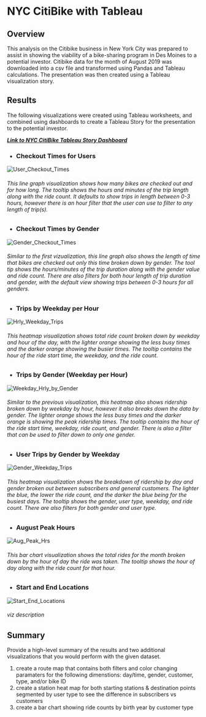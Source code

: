 # NYC CitiBike with Tableau

## Overview
This analysis on the Citibike business in New York City was prepared to assist in showing the viability of a bike-sharing program in Des Moines to a potential investor. Citibike data for the month of August 2019 was downloaded into a csv file and transformed using Pandas and Tableau calculations. The presentation was then created using a Tableau visualization story.

## Results

The following visualizations were created using Tableau worksheets, and combined using dashboards to create a Tableau Story for the presentation to the potential investor.

***[Link to NYC CitiBike Tableau Story Dashboard](https://public.tableau.com/app/profile/andrea.pfeffer/viz/NYC_CitiBike_Challenge_16402264327910/NYCCitiBikeChallenge)***

- ### **Checkout Times for Users** 

![User_Checkout_Times](https://user-images.githubusercontent.com/90863226/147290511-59026033-2e5f-4ac1-ab18-a89cacc004b2.png)

###### This line graph visualization shows how many bikes are checked out and for how long. The tooltip shows the hours and minutes of the trip length along with the ride count. It defaults to show trips in length between 0-3 hours, however there is an hour filter that the user can use to filter to any length of trip(s).

- ### **Checkout Times by Gender**

![Gender_Checkout_Times](https://user-images.githubusercontent.com/90863226/147290544-49a8107b-9ff5-4d28-b012-a75bd1392ea3.png)

###### Similar to the first vizualization, this line graph also shows the length of time that bikes are checked out only this time broken down by gender. The tool tip shows the hours/minutes of the trip duration along with the gender value and ride count. There are also filters for both hour length of trip duration and gender, with the default view showing trips between 0-3 hours for all genders.

- ### **Trips by Weekday per Hour**

![Hrly_Weekday_Trips](https://user-images.githubusercontent.com/90863226/147290601-5cad9d34-29e2-432d-8589-8c5d5d092d45.png)

###### This heatmap visualization shows total ride count broken down by weekday and hour of the day, with the lighter orange showing the less busy times and the darker orange showing the busier times. The tooltip contains the hour of the ride start time, the weekday, and the ride count.

- ### **Trips by Gender (Weekday per Hour)**

![Weekday_Hrly_by_Gender](https://user-images.githubusercontent.com/90863226/147290635-ba9995c3-f896-4c29-b326-82d3dd83abe9.png)

###### Similar to the previous visualization, this heatmap also shows ridership broken down by weekday by hour, however it also breaks down the data by gender. The lighter orange shows the less busy times and the darker orange is showing the peak ridership times. The tooltip contains the hour of the ride start time, weekday, ride count, and gender. There is also a filter that can be used to filter down to only one gender.

- ### **User Trips by Gender by Weekday**

![Gender_Weekday_Trips](https://user-images.githubusercontent.com/90863226/147290675-6f42bdff-47b9-444c-915d-d5d15d5ffd27.png)

###### This heatmap visualization shows the breakdown of ridership by day and gender broken out between subscribers and general customers. The lighter the blue, the lower the ride count, and the darker the blue being for the busiest days.  The tooltip shows the gender, user type, weekday, and ride count.  There are also filters for both gender and user type.

- ### **August Peak Hours**

![Aug_Peak_Hrs](https://user-images.githubusercontent.com/90863226/147290719-b62c6515-9f83-4a2c-ad6d-4677df51fb67.png)

###### This bar chart visualization shows the total rides for the month broken down by the hour of day the ride was taken. The tooltip shows the hour of day along with the ride count for that hour.

- ### **Start and End Locations**

![Start_End_Locations](https://user-images.githubusercontent.com/90863226/147290736-232fe245-2fad-4016-ada9-981bb094bb8b.png)

###### viz description

## Summary
Provide a high-level summary of the results and two additional visualizations that you would perform with the given dataset.
1. create a route map that contains both filters and color changing paramaters for the following dimenstions: day/time, gender, customer, type, and/or bike ID
2. create a station heat map for both starting stations & destination points segmented by user type to see the difference in subscribers vs customers 
3. create a bar chart showing ride counts by birth year by customer type
